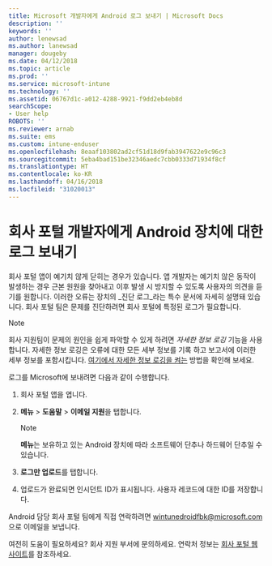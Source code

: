 ```yaml
---
title: Microsoft 개발자에게 Android 로그 보내기 | Microsoft Docs
description: ''
keywords: ''
author: lenewsad
ms.author: lanewsad
manager: dougeby
ms.date: 04/12/2018
ms.topic: article
ms.prod: ''
ms.service: microsoft-intune
ms.technology: ''
ms.assetid: 06767d1c-a012-4288-9921-f9dd2eb4eb8d
searchScope:
- User help
ROBOTS: ''
ms.reviewer: arnab
ms.suite: ems
ms.custom: intune-enduser
ms.openlocfilehash: 8eaaf103802ad2cf51d18d9fab3947622e9c96c3
ms.sourcegitcommit: 5eba4bad151be32346aedc7cbb0333d71934f8cf
ms.translationtype: HT
ms.contentlocale: ko-KR
ms.lasthandoff: 04/16/2018
ms.locfileid: "31020013"
---
```

# <a name="send-logs-to-the-company-portal-developers-for-android-devices"></a>회사 포털 개발자에게 Android 장치에 대한 로그 보내기

회사 포털 앱이 예기치 않게 닫히는 경우가 있습니다. 앱 개발자는 예기치 않은 동작이 발생하는 경우 근본 원원을 찾아내고 이후 발생 시 방지할 수 있도록 사용자의 의견을 듣기를 원합니다. 이러한 오류는 장치의 _진단 로그_라는 특수 문서에 자세히 설명돼 있습니다. 회사 포털 팀은 문제를 진단하려면 회사 포털에 특정된 로그가 필요합니다.

> [!Note]
> 회사 지원팀이 문제의 원인을 쉽게 파악할 수 있게 하려면 _자세한 정보 로깅_ 기능을 사용합니다. 자세한 정보 로깅은 오류에 대한 모든 세부 정보를 기록 하고 보고서에 이러한 세부 정보를 포함시킵니다. [여기에서 자세한 정보 로깅을 켜는](use-verbose-logging-to-help-your-it-administrator-fix-device-issues-android.md) 방법을 확인해 보세요. 

로그를 Microsoft에 보내려면 다음과 같이 수행합니다.

1.  회사 포털 앱을 엽니다.

2.  **메뉴** > **도움말** > **이메일 지원**을 탭합니다.

    > [!NOTE]
    > **메뉴**는 보유하고 있는 Android 장치에 따라 소프트웨어 단추나 하드웨어 단추일 수 있습니다.

3.  **로그만 업로드**를 탭합니다.

4.  업로드가 완료되면 인시던트 ID가 표시됩니다. 사용자 레코드에 대한 ID를 저장합니다.

Android 담당 회사 포털 팀에게 직접 연락하려면 <a href="mailto:wintunedroidfbk@microsoft.com?subject=Send logs to Microsoft&body=Describe the issue you are having.">wintunedroidfbk@microsoft.com</a>으로 이메일을 보냅니다. 

여전히 도움이 필요하세요? 회사 지원 부서에 문의하세요. 연락처 정보는 [회사 포털 웹 사이트](https://portal.manage.microsoft.com#HelpDeskDialog)를 참조하세요.
